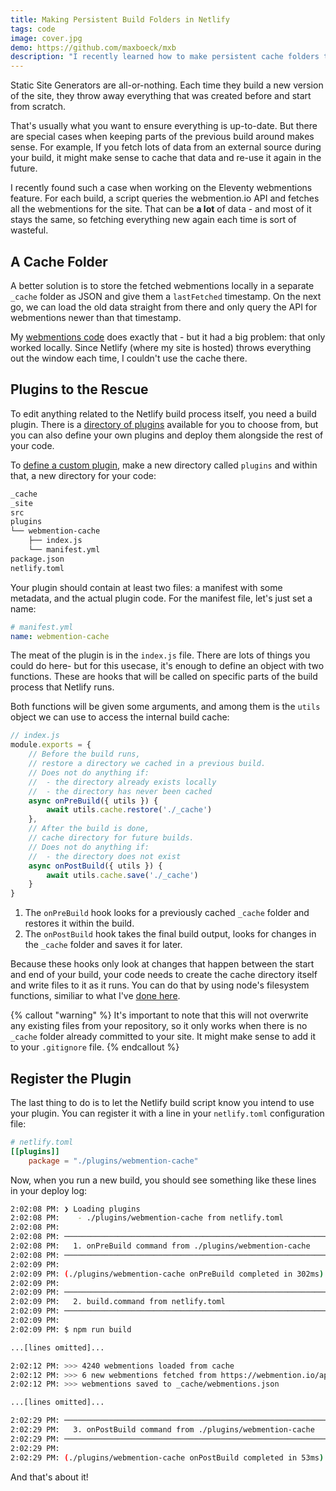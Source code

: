 ```yaml
---
title: Making Persistent Build Folders in Netlify
tags: code
image: cover.jpg
demo: https://github.com/maxboeck/mxb
description: "I recently learned how to make persistent cache folders that stick around between builds on Netlify, and I'm using it to store webmention data."
---
```


<p class="lead">Static Site Generators are all-or-nothing. Each time they build a new version of the site, they throw away everything that was created before and start from scratch.</p>

That's usually what you want to ensure everything is up-to-date. But there are special cases when keeping parts of the previous build around makes sense. For example, If you fetch lots of data from an external source during your build, it might make sense to cache that data and re-use it again in the future.

I recently found such a case when working on the Eleventy webmentions feature. For each build, a script queries the webmention.io API and fetches all the webmentions for the site. That can be **a lot** of data - and most of it stays the same, so fetching everything new again each time is sort of wasteful.

## A Cache Folder

A better solution is to store the fetched webmentions locally in a separate `_cache` folder as JSON and give them a `lastFetched` timestamp. On the next go, we can load the old data straight from there and only query the API for webmentions newer than that timestamp.

My [webmentions code](https://github.com/maxboeck/mxb/blob/master/src/data/webmentions.js) does exactly that - but it had a big problem: that only worked locally. Since Netlify (where my site is hosted) throws everything out the window each time, I couldn't use the cache there.

## Plugins to the Rescue

To edit anything related to the Netlify build process itself, you need a build plugin. There is a [directory of plugins](https://app.netlify.com/plugins) available for you to choose from, but you can also define your own plugins and deploy them alongside the rest of your code.

To [define a custom plugin](https://docs.netlify.com/configure-builds/build-plugins/create-plugins/#local-plugins), make a new directory called `plugins` and within that, a new directory for your code:

```bash
_cache
_site
src
plugins
└── webmention-cache
    ├── index.js
    └── manifest.yml
package.json
netlify.toml
```

Your plugin should contain at least two files: a manifest with some metadata, and the actual plugin code.
For the manifest file, let's just set a name:

```yml
# manifest.yml
name: webmention-cache
```

The meat of the plugin is in the `index.js` file. There are lots of things you could do here- but for this usecase, it's enough to define an object with two functions. These are hooks that will be called on specific parts of the build process that Netlify runs.

Both functions will be given some arguments, and among them is the `utils` object we can use to access the internal build cache:

```js
// index.js
module.exports = {
    // Before the build runs,
    // restore a directory we cached in a previous build.
    // Does not do anything if:
    //  - the directory already exists locally
    //  - the directory has never been cached
    async onPreBuild({ utils }) {
        await utils.cache.restore('./_cache')
    },
    // After the build is done,
    // cache directory for future builds.
    // Does not do anything if:
    //  - the directory does not exist
    async onPostBuild({ utils }) {
        await utils.cache.save('./_cache')
    }
}
```

1. The `onPreBuild` hook looks for a previously cached `_cache` folder and restores it within the build.
2. The `onPostBuild` hook takes the final build output, looks for changes in the `_cache` folder and saves it for later.

Because these hooks only look at changes that happen between the start and end of your build, your code needs to create the cache directory itself and write files to it as it runs. You can do that by using node's filesystem functions, similiar to what I've [done here](https://github.com/maxboeck/mxb/blob/master/src/data/webmentions.js#L52).

{% callout "warning" %}
It's important to note that this will not overwrite any existing files from your repository, so it only works when there is no `_cache` folder already committed to your site. It might make sense to add it to your `.gitignore` file.
{% endcallout %}

## Register the Plugin

The last thing to do is to let the Netlify build script know you intend to use your plugin. You can register it with a line in your `netlify.toml` configuration file:

```toml
# netlify.toml
[[plugins]]
    package = "./plugins/webmention-cache"
```

Now, when you run a new build, you should see something like these lines in your deploy log:

```bash
2:02:08 PM: ❯ Loading plugins
2:02:08 PM:    - ./plugins/webmention-cache from netlify.toml
2:02:08 PM: ​
2:02:08 PM: ────────────────────────────────────────────────────────────────
2:02:08 PM:   1. onPreBuild command from ./plugins/webmention-cache         
2:02:08 PM: ────────────────────────────────────────────────────────────────
2:02:09 PM: ​
2:02:09 PM: (./plugins/webmention-cache onPreBuild completed in 302ms)
2:02:09 PM: ​
2:02:09 PM: ────────────────────────────────────────────────────────────────
2:02:09 PM:   2. build.command from netlify.toml                            
2:02:09 PM: ────────────────────────────────────────────────────────────────
2:02:09 PM: ​
2:02:09 PM: $ npm run build

...[lines omitted]...

2:02:12 PM: >>> 4240 webmentions loaded from cache
2:02:12 PM: >>> 6 new webmentions fetched from https://webmention.io/api
2:02:12 PM: >>> webmentions saved to _cache/webmentions.json

...[lines omitted]...

2:02:29 PM: ────────────────────────────────────────────────────────────────
2:02:29 PM:   3. onPostBuild command from ./plugins/webmention-cache        
2:02:29 PM: ────────────────────────────────────────────────────────────────
2:02:29 PM: ​
2:02:29 PM: (./plugins/webmention-cache onPostBuild completed in 53ms)
```

And that's about it!